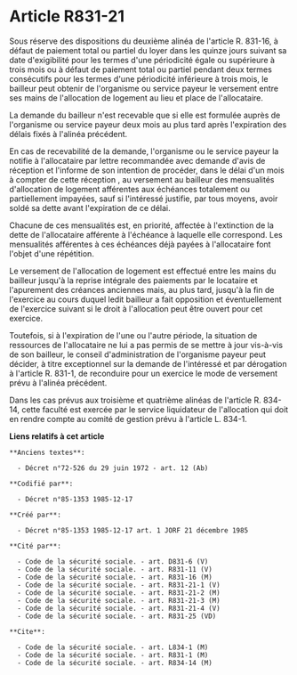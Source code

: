 # Article R831-21

Sous réserve des dispositions du deuxième alinéa de l'article R. 831-16, à défaut de paiement total ou partiel du loyer dans
les quinze jours suivant sa date d'exigibilité pour les termes d'une périodicité égale ou supérieure à trois mois ou à défaut
de paiement total ou partiel pendant deux termes consécutifs pour les termes d'une périodicité inférieure à trois mois, le
bailleur peut obtenir de l'organisme ou service payeur le versement entre ses mains de l'allocation de logement au lieu et
place de l'allocataire. 

La demande du bailleur n'est recevable que si elle est formulée auprès de l'organisme ou service payeur deux mois au plus
tard après l'expiration des délais fixés à l'alinéa précédent. 

En cas de recevabilité de la demande, l'organisme ou le service payeur la notifie à l'allocataire par lettre recommandée avec
demande d'avis de réception et l'informe de son intention de procéder, dans le délai d'un mois à compter de cette
réception     , au versement au bailleur des mensualités d'allocation de logement afférentes aux échéances totalement ou
partiellement impayées, sauf si l'intéressé justifie, par tous moyens, avoir soldé sa dette avant l'expiration de ce délai. 

Chacune de ces mensualités est, en priorité, affectée à l'extinction de la dette de l'allocataire afférente à l'échéance à
laquelle elle correspond. Les mensualités afférentes à ces échéances déjà payées à l'allocataire font l'objet d'une
répétition. 

Le versement de l'allocation de logement est effectué entre les mains du bailleur jusqu'à la reprise intégrale des paiements
par le locataire et l'apurement des créances anciennes mais, au plus tard, jusqu'à la fin de l'exercice au cours duquel ledit
bailleur a fait opposition et éventuellement de l'exercice suivant si le droit à l'allocation peut être ouvert pour cet
exercice. 

Toutefois, si à l'expiration de l'une ou l'autre période, la situation de ressources de l'allocataire ne lui a pas permis de
se mettre à jour vis-à-vis de son bailleur, le conseil d'administration de l'organisme payeur peut décider, à titre
exceptionnel sur la demande de l'intéressé et par dérogation à l'article R. 831-1, de reconduire pour un exercice le mode de
versement prévu à l'alinéa précédent. 

Dans les cas prévus aux troisième et quatrième alinéas de l'article R. 834-14, cette faculté est exercée par le service
liquidateur de l'allocation qui doit en rendre compte au comité de gestion prévu à l'article L. 834-1.

**Liens relatifs à cet article**

	**Anciens textes**:

	  - Décret n°72-526 du 29 juin 1972 - art. 12 (Ab)

	**Codifié par**:

	  - Décret n°85-1353 1985-12-17

	**Créé par**:

	  - Décret n°85-1353 1985-12-17 art. 1 JORF 21 décembre 1985

	**Cité par**:

	  - Code de la sécurité sociale. - art. D831-6 (V)
	  - Code de la sécurité sociale. - art. R831-11 (V)
	  - Code de la sécurité sociale. - art. R831-16 (M)
	  - Code de la sécurité sociale. - art. R831-21-1 (V)
	  - Code de la sécurité sociale. - art. R831-21-2 (M)
	  - Code de la sécurité sociale. - art. R831-21-3 (M)
	  - Code de la sécurité sociale. - art. R831-21-4 (V)
	  - Code de la sécurité sociale. - art. R831-25 (VD)

	**Cite**:

	  - Code de la sécurité sociale. - art. L834-1 (M)
	  - Code de la sécurité sociale. - art. R831-1 (M)
	  - Code de la sécurité sociale. - art. R834-14 (M)
